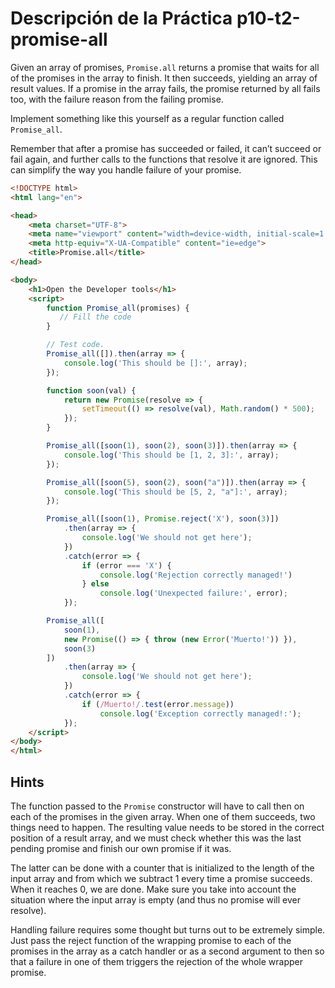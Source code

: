 # Descripción de la Práctica p10-t2-promise-all

Given an array of promises, `Promise.all` returns a promise that waits for all of the promises in the array to finish. 
It then succeeds, yielding an array of result values. 
If a promise in the array fails, the promise returned by all fails too, with the failure reason from the failing promise.

Implement something like this yourself as a regular function called `Promise_all`.

Remember that after a promise has succeeded or failed, 
it can’t succeed or fail again, and further calls to the functions that resolve it are ignored. 
This can simplify the way you handle failure of your promise.


```html
<!DOCTYPE html>
<html lang="en">

<head>
    <meta charset="UTF-8">
    <meta name="viewport" content="width=device-width, initial-scale=1.0">
    <meta http-equiv="X-UA-Compatible" content="ie=edge">
    <title>Promise.all</title>
</head>

<body>
    <h1>Open the Developer tools</h1>
    <script>
        function Promise_all(promises) {
           // Fill the code
        }

        // Test code.
        Promise_all([]).then(array => {
            console.log('This should be []:', array);
        });

        function soon(val) {
            return new Promise(resolve => {
                setTimeout(() => resolve(val), Math.random() * 500);
            });
        }

        Promise_all([soon(1), soon(2), soon(3)]).then(array => {
            console.log('This should be [1, 2, 3]:', array);
        });

        Promise_all([soon(5), soon(2), soon("a")]).then(array => {
            console.log('This should be [5, 2, "a"]:', array);
        });

        Promise_all([soon(1), Promise.reject('X'), soon(3)])
            .then(array => {
                console.log('We should not get here');
            })
            .catch(error => {
                if (error === 'X') {
                    console.log('Rejection correctly managed!')
                } else
                    console.log('Unexpected failure:', error);
            });

        Promise_all([
            soon(1),
            new Promise(() => { throw (new Error('Muerto!')) }),
            soon(3)
        ])
            .then(array => {
                console.log('We should not get here');
            })
            .catch(error => {
                if (/Muerto!/.test(error.message))
                    console.log('Exception correctly managed!:');
            });        
    </script>
</body>
</html>
  ```
  
## Hints

The function passed to the `Promise` constructor will have to call then on each of the promises in the given array. 
When one of them succeeds, two things need to happen. 
The resulting value needs to be stored in the correct position of a result array, and 
we must check whether this was the last pending promise and finish our own promise if it was.

The latter can be done with a counter that is initialized to the length of the input array and from which we subtract 1 every time a promise succeeds. 
When it reaches 0, we are done. 
Make sure you take into account the situation where the input array is empty (and thus no promise will ever resolve).

Handling failure requires some thought but turns out to be extremely simple. Just pass the reject function of the wrapping promise to each of the promises in the array as a catch handler or as a second argument to then so that a failure in one of them triggers the rejection of the whole wrapper promise.
